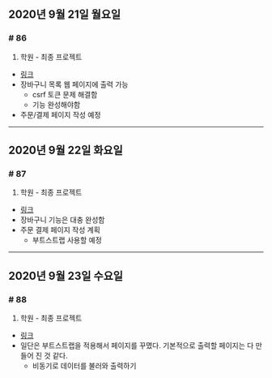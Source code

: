 ## 2020년 9월 21일 월요일
### # 86
1. 학원 - 최종 프로젝트
- [링크](https://bitbucket.org/procyon0/final-for-save/commits/c31e9829fc0186b714a304d8bf99507ac5544915)
- 장바구니 목록 웹 페이지에 출력 가능
	- csrf 토큰 문제 해결함
	- 기능 완성해야함
- 주문/결제 페이지 작성 예정
---
## 2020년 9월 22일 화요일
### # 87
1. 학원 - 최종 프로젝트
- [링크](https://bitbucket.org/procyon0/final-for-save/commits/422857e8300dc2a407f2e4d9e3f1381e368994f2)
- 장바구니 기능은 대충 완성함
- 주문 결제 페이지 작성 계획
	- 부트스트랩 사용할 예정
---
## 2020년 9월 23일 수요일
### # 88
1. 학원 - 최종 프로젝트
- [링크](https://bitbucket.org/procyon0/final-for-save/commits/22a74df72c63938b83018981b081b48b88bf3174)
- 일단은 부트스트랩을 적용해서 페이지를 꾸몄다. 기본적으로 출력할 페이지는 다 만들어 진 것 같다.
	- 비동기로 데이터를 불러와 출력하기
